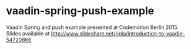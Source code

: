 # vaadin-spring-push-example
Vaadin Spring and push example presented at Codemotion Berlin 2015. Slides available at http://www.slideshare.net/ripla/introduction-to-vaadin-54720866
